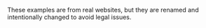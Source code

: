 These examples are from real websites, but they are renamed and intentionally changed to
avoid legal issues.

